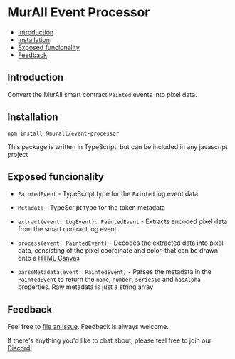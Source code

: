 # MurAll Event Processor

- [Introduction](#introduction)
- [Installation](#installation)
- [Exposed funcionality](#exposed-funcionality)
- [Feedback](#feedback)

## Introduction

Convert the MurAll smart contract `Painted` events into pixel data.

## Installation
````
npm install @murall/event-processor
````
This package is written in TypeScript, but can be included in any javascript project

## Exposed funcionality

* `PaintedEvent` - TypeScript type for the `Painted` log event data

* `Metadata` - TypeScript type for the token metadata

* `extract(event: LogEvent): PaintedEvent` -  Extracts encoded pixel data from the smart contract log event

* `process(event: PaintedEvent)` - Decodes the extracted data into pixel data, consisting of the pixel coordinate and color, that can be drawn onto a [HTML Canvas](https://developer.mozilla.org/en-US/docs/Web/API/Canvas_API)

* `parseMetadata(event: PaintedEvent)` - Parses the metadata in the `PaintedEvent` to return the `name`, `number`, `seriesId` and `hasAlpha` properties. Raw metadata is just a string array


## Feedback

Feel free to [file an issue](https://github.com/murall-art/event-processor/issues/new). Feedback is always welcome.

If there's anything you'd like to chat about, please feel free to join our [Discord](https://discord.gg/vtRGyzeFhe)!
